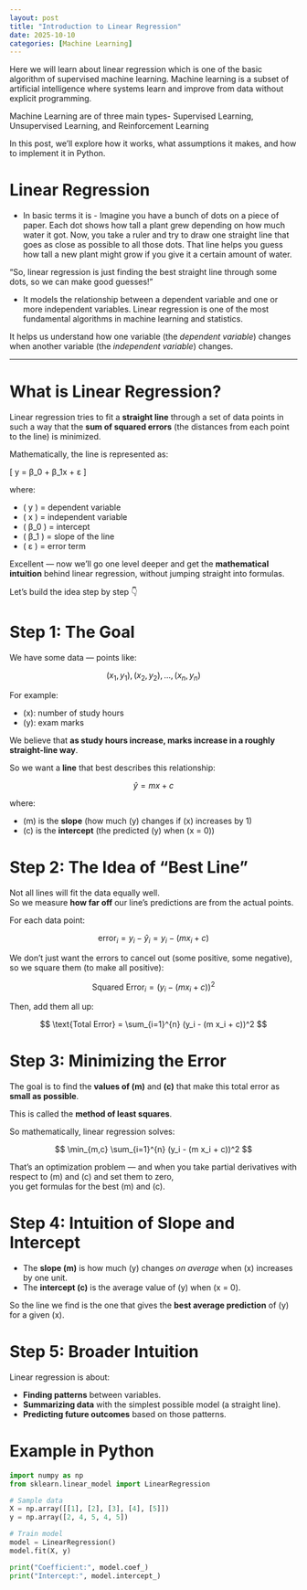 ```yaml
---
layout: post
title: "Introduction to Linear Regression"
date: 2025-10-10
categories: [Machine Learning]
---
```


Here we will learn about linear regression which is one of the basic algorithm of supervised machine learning. Machine learning is a subset of artificial intelligence where systems learn and improve from data without explicit programming.

Machine Learning are of three main types-  Supervised Learning, Unsupervised Learning, and Reinforcement Learning

In this post, we’ll explore how it works, what assumptions it makes, and how to implement it in Python.

# Linear Regression
- In basic terms it is - Imagine you have a bunch of dots on a piece of paper. Each dot shows how tall a plant grew depending on how much water it got. Now, you take a ruler and try to draw one straight line that goes as close as possible to all those dots.
That line helps you guess how tall a new plant might grow if you give it a certain amount of water.

 “So, linear regression is just finding the best straight line through some dots, so we can make good guesses!”
- It models the relationship between a dependent variable and one or more independent variables.
Linear regression is one of the most fundamental algorithms in machine learning and statistics.

It helps us understand how one variable (the *dependent variable*) changes when another variable (the *independent variable*) changes.

---

# What is Linear Regression?

Linear regression tries to fit a **straight line** through a set of data points in such a way that the **sum of squared errors** (the distances from each point to the line) is minimized.

Mathematically, the line is represented as:

\[
y = β_0 + β_1x + ε
\]

where:
- \( y \) = dependent variable  
- \( x \) = independent variable  
- \( β_0 \) = intercept  
- \( β_1 \) = slope of the line  
- \( ε \) = error term

Excellent — now we’ll go one level deeper and get the **mathematical intuition** behind linear regression, without jumping straight into formulas.

Let’s build the idea step by step 👇


# Step 1: The Goal

We have some data — points like:

$$
(x_1, y_1), (x_2, y_2), \ldots, (x_n, y_n)
$$

For example:

- \(x\): number of study hours  
- \(y\): exam marks  

We believe that **as study hours increase, marks increase in a roughly straight-line way**.

So we want a **line** that best describes this relationship:

$$
\hat{y} = m x + c
$$

where:

- \(m\) is the **slope** (how much \(y\) changes if \(x\) increases by 1)  
- \(c\) is the **intercept** (the predicted \(y\) when \(x = 0\))  


# Step 2: The Idea of “Best Line”

Not all lines will fit the data equally well.  
So we measure **how far off** our line’s predictions are from the actual points.

For each data point:

$$
\text{error}_i = y_i - \hat{y}_i = y_i - (m x_i + c)
$$

We don’t just want the errors to cancel out (some positive, some negative),  
so we square them (to make all positive):

$$
\text{Squared Error}_i = (y_i - (m x_i + c))^2
$$

Then, add them all up:

$$
\text{Total Error} = \sum_{i=1}^{n} (y_i - (m x_i + c))^2
$$


# Step 3: Minimizing the Error

The goal is to find the **values of \(m\)** and **\(c\)** that make this total error as **small as possible**.  

This is called the **method of least squares**.  

So mathematically, linear regression solves:

$$
\min_{m,c} \sum_{i=1}^{n} (y_i - (m x_i + c))^2
$$

That’s an optimization problem — and when you take partial derivatives with respect to \(m\) and \(c\) and set them to zero,  
you get formulas for the best \(m\) and \(c\).



# Step 4: Intuition of Slope and Intercept

- The **slope \(m\)** is how much \(y\) changes *on average* when \(x\) increases by one unit.  
- The **intercept \(c\)** is the average value of \(y\) when \(x = 0\).  

So the line we find is the one that gives the **best average prediction** of \(y\) for a given \(x\).



# Step 5: Broader Intuition

Linear regression is about:

- **Finding patterns** between variables.  
- **Summarizing data** with the simplest possible model (a straight line).  
- **Predicting future outcomes** based on those patterns.



# Example in Python

```python
import numpy as np
from sklearn.linear_model import LinearRegression

# Sample data
X = np.array([[1], [2], [3], [4], [5]])
y = np.array([2, 4, 5, 4, 5])

# Train model
model = LinearRegression()
model.fit(X, y)

print("Coefficient:", model.coef_)
print("Intercept:", model.intercept_)
```
